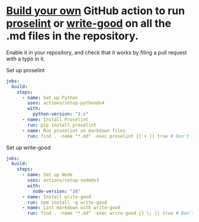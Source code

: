 # [Build your own](https://help.github.com/en/actions/automating-your-workflow-with-github-actions/building-actions) GitHub action to run [proselint](https://github.com/amperser/proselint) or [write-good](https://github.com/btford/write-good) on all the .md files in the repository.

Enable it in your repository, and check that it works by filing a pull request with a typo in it.

Set up proselint

```yml
jobs:
  build:
    steps:
      - name: Set up Python
        uses: actions/setup-python@v4
        with:
          python-version: "3.x"
      - name: Install Proselint
        run: pip install proselint
      - name: Run proselint on markdown files
        run: find . -name "*.md" -exec proselint {} + || true # Don't fail the CI
```

Set up write-good

```yml
jobs:
  build:
    steps:
      - name: Set up Node
        uses: actions/setup-node@v3
        with:
          node-version: "16"
      - name: Install write-good
        run: npm install -g write-good
      - name: Lint markdown with write-good
        run: find . -name "*.md" -exec write-good {} \; || true # Don't fail the CI
```
